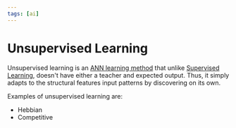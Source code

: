 ```yaml
---
tags: [ai]
---
```


# Unsupervised Learning

Unsupervised learning is an [ANN learning method](202309091335.md) that unlike
[Supervised Learning](202309091545.md), doesn't have either a teacher and
expected output. Thus, it simply adapts to the structural features input
patterns by discovering on its own.

Examples of unsupervised learning are:
- Hebbian
- Competitive
